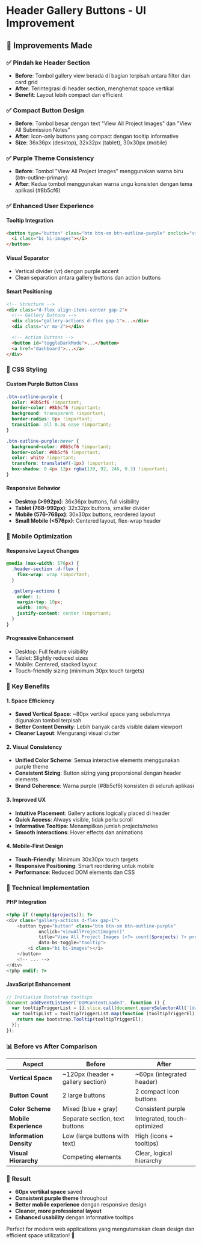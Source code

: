 # Header Gallery Buttons - UI Improvement

## 🎯 **Improvements Made**

### ✅ **Pindah ke Header Section**

- **Before**: Tombol gallery view berada di bagian terpisah antara filter dan card grid
- **After**: Terintegrasi di header section, menghemat space vertikal
- **Benefit**: Layout lebih compact dan efficient

### ✅ **Compact Button Design**

- **Before**: Tombol besar dengan text "View All Project Images" dan "View All Submission Notes"
- **After**: Icon-only buttons yang compact dengan tooltip informative
- **Size**: 36x36px (desktop), 32x32px (tablet), 30x30px (mobile)

### ✅ **Purple Theme Consistency**

- **Before**: Tombol "View All Project Images" menggunakan warna biru (btn-outline-primary)
- **After**: Kedua tombol menggunakan warna ungu konsisten dengan tema aplikasi (#8b5cf6)

### ✅ **Enhanced User Experience**

#### **Tooltip Integration**

```html
<button type="button" class="btn btn-sm btn-outline-purple" onclick="viewAllProjectImages()" title="View All Project Images (X projects)" data-bs-toggle="tooltip">
  <i class="bi bi-images"></i>
</button>
```

#### **Visual Separator**

- Vertical divider (vr) dengan purple accent
- Clean separation antara gallery buttons dan action buttons

#### **Smart Positioning**

```html
<!-- Structure -->
<div class="d-flex align-items-center gap-2">
  <!-- Gallery Buttons -->
  <div class="gallery-actions d-flex gap-1">...</div>
  <div class="vr mx-2"></div>

  <!-- Action Buttons -->
  <button id="toggleDarkMode">...</button>
  <a href="dashboard">...</a>
</div>
```

### 🎨 **CSS Styling**

#### **Custom Purple Button Class**

```css
.btn-outline-purple {
  color: #8b5cf6 !important;
  border-color: #8b5cf6 !important;
  background: transparent !important;
  border-radius: 8px !important;
  transition: all 0.3s ease !important;
}

.btn-outline-purple:hover {
  background-color: #8b5cf6 !important;
  border-color: #8b5cf6 !important;
  color: white !important;
  transform: translateY(-1px) !important;
  box-shadow: 0 4px 12px rgba(139, 92, 246, 0.3) !important;
}
```

#### **Responsive Behavior**

- **Desktop (>992px)**: 36x36px buttons, full visibility
- **Tablet (768-992px)**: 32x32px buttons, smaller divider
- **Mobile (576-768px)**: 30x30px buttons, reordered layout
- **Small Mobile (<576px)**: Centered layout, flex-wrap header

### 📱 **Mobile Optimization**

#### **Responsive Layout Changes**

```css
@media (max-width: 576px) {
  .header-section .d-flex {
    flex-wrap: wrap !important;
  }

  .gallery-actions {
    order: 1;
    margin-top: 10px;
    width: 100%;
    justify-content: center !important;
  }
}
```

#### **Progressive Enhancement**

- Desktop: Full feature visibility
- Tablet: Slightly reduced sizes
- Mobile: Centered, stacked layout
- Touch-friendly sizing (minimum 30px touch targets)

### 🌟 **Key Benefits**

#### **1. Space Efficiency**

- **Saved Vertical Space**: ~80px vertikal space yang sebelumnya digunakan tombol terpisah
- **Better Content Density**: Lebih banyak cards visible dalam viewport
- **Cleaner Layout**: Mengurangi visual clutter

#### **2. Visual Consistency**

- **Unified Color Scheme**: Semua interactive elements menggunakan purple theme
- **Consistent Sizing**: Button sizing yang proporsional dengan header elements
- **Brand Coherence**: Warna purple (#8b5cf6) konsisten di seluruh aplikasi

#### **3. Improved UX**

- **Intuitive Placement**: Gallery actions logically placed di header
- **Quick Access**: Always visible, tidak perlu scroll
- **Informative Tooltips**: Menampilkan jumlah projects/notes
- **Smooth Interactions**: Hover effects dan animations

#### **4. Mobile-First Design**

- **Touch-Friendly**: Minimum 30x30px touch targets
- **Responsive Positioning**: Smart reordering untuk mobile
- **Performance**: Reduced DOM elements dan CSS

### 🔧 **Technical Implementation**

#### **PHP Integration**

```php
<?php if (!empty($projects)): ?>
<div class="gallery-actions d-flex gap-1">
    <button type="button" class="btn btn-sm btn-outline-purple"
            onclick="viewAllProjectImages()"
            title="View All Project Images (<?= count($projects) ?> projects)"
            data-bs-toggle="tooltip">
        <i class="bi bi-images"></i>
    </button>
    <!-- ... -->
</div>
<?php endif; ?>
```

#### **JavaScript Enhancement**

```javascript
// Initialize Bootstrap tooltips
document.addEventListener('DOMContentLoaded', function () {
  var tooltipTriggerList = [].slice.call(document.querySelectorAll('[data-bs-toggle="tooltip"]'));
  var tooltipList = tooltipTriggerList.map(function (tooltipTriggerEl) {
    return new bootstrap.Tooltip(tooltipTriggerEl);
  });
});
```

### 📊 **Before vs After Comparison**

| Aspect                  | Before                            | After                       |
| ----------------------- | --------------------------------- | --------------------------- |
| **Vertical Space**      | ~120px (header + gallery section) | ~60px (integrated header)   |
| **Button Count**        | 2 large buttons                   | 2 compact icon buttons      |
| **Color Scheme**        | Mixed (blue + gray)               | Consistent purple           |
| **Mobile Experience**   | Separate section, text buttons    | Integrated, touch-optimized |
| **Information Density** | Low (large buttons with text)     | High (icons + tooltips)     |
| **Visual Hierarchy**    | Competing elements                | Clear, logical hierarchy    |

### 🎯 **Result**

- **60px vertikal space** saved
- **Consistent purple theme** throughout
- **Better mobile experience** dengan responsive design
- **Cleaner, more professional layout**
- **Enhanced usability** dengan informative tooltips

Perfect for modern web applications yang mengutamakan clean design dan efficient space utilization! 🎉
